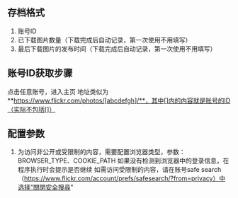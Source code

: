## 存档格式
1. 账号ID
2. 已下载图片数量（下载完成后自动记录，第一次使用不用填写）
3. 最后下载图片的发布时间（下载完成后自动记录，第一次使用不用填写）

## 账号ID获取步骤
点击任意账号，进入主页
地址类似为**https://www.flickr.com/photos/[abcdefgh]/**，其中[]内的内容就是账号的ID（实际不包括[]）

## 配置参数
1. 为访问非公开或受限制的内容，需要配置浏览器类型，参数：BROWSER_TYPE、COOKIE_PATH
如果没有检测到浏览器中的登录信息，在程序执行时会提示是否继续
如需访问受限制的内容，请在账号safe search（https://www.flickr.com/account/prefs/safesearch/?from=privacy）中选择"關閉安全搜尋"
